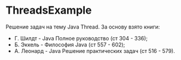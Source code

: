# ThreadsExample
Решение задач на тему Java Thread.
За основу взято книги: 
- Г. Шилдт - Java Полное руководство (ст 304 - 336);
- Б. Эккель - Философия Java (ст 557 - 602);
- А. Леонард - Java Решение практических задач (ст 516 - 579).
